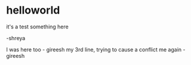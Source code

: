 # helloworld
it's a test
something here


-shreya 

I was here too - gireesh
my 3rd line, trying to cause a conflict
me again - gireesh

